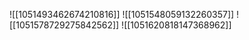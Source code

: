 ![[1051493462674210816]]
![[1051548059132260357]]
![[1051578729275842562]]
![[1051620818147368962]]
